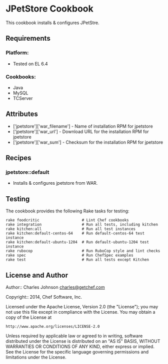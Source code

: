 JPetStore Cookbook
=================

This cookbook installs & configures JPetStre.

Requirements
------------

### Platform:

* Tested on EL 6.4

### Cookbooks:

* Java 
* MySQL
* TCServer

Attributes
----------

* ['jpetstore']['war_filename'] - Name of installation RPM for jpetstore
* ['jpetstore']['war_url'] - Download URL for the installation RPM for jpetstore
* ['jpetstore']['war_sum'] - Checksum for the installation RPM for jpetstore

Recipes
-------

### jpetstore::default

* Installs & configures jpetstore from WAR.

Testing
-------

The cookbook provides the following Rake tasks for testing:

    rake foodcritic                   # Lint Chef cookbooks
    rake integration                  # Run all tests, including kitchen
    rake kitchen:all                  # Run all test instances
    rake kitchen:default-centos-64    # Run default-centos-64 test instance
    rake kitchen:default-ubuntu-1204  # Run default-ubuntu-1204 test instance
    rake rubocop                      # Run RuboCop style and lint checks
    rake spec                         # Run ChefSpec examples
    rake test                         # Run all tests except Kitchen

License and Author
------------------

Author:: Charles Johnson <charles@getchef.com>

Copyright:: 2014, Chef Software, Inc.

Licensed under the Apache License, Version 2.0 (the "License");
you may not use this file except in compliance with the License.
You may obtain a copy of the License at

    http://www.apache.org/licenses/LICENSE-2.0

Unless required by applicable law or agreed to in writing, software
distributed under the License is distributed on an "AS IS" BASIS,
WITHOUT WARRANTIES OR CONDITIONS OF ANY KIND, either express or implied.
See the License for the specific language governing permissions and
limitations under the License.
